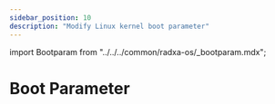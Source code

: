```yaml
---
sidebar_position: 10
description: "Modify Linux kernel boot parameter"
---
```


import Bootparam from "../../../common/radxa-os/\_bootparam.mdx";

# Boot Parameter

<Bootparam />
